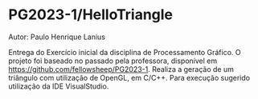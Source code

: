 # PG2023-1/HelloTriangle
Autor: Paulo Henrique Lanius

Entrega do Exercício inicial da disciplina de Processamento Gráfico. 
O projeto foi baseado no passado pela professora, disponível em https://github.com/fellowsheep/PG2023-1.
Realiza a geração de um triângulo com utilização de OpenGL, em C/C++.
Para execução sugerido utilização da IDE VisualStudio.
